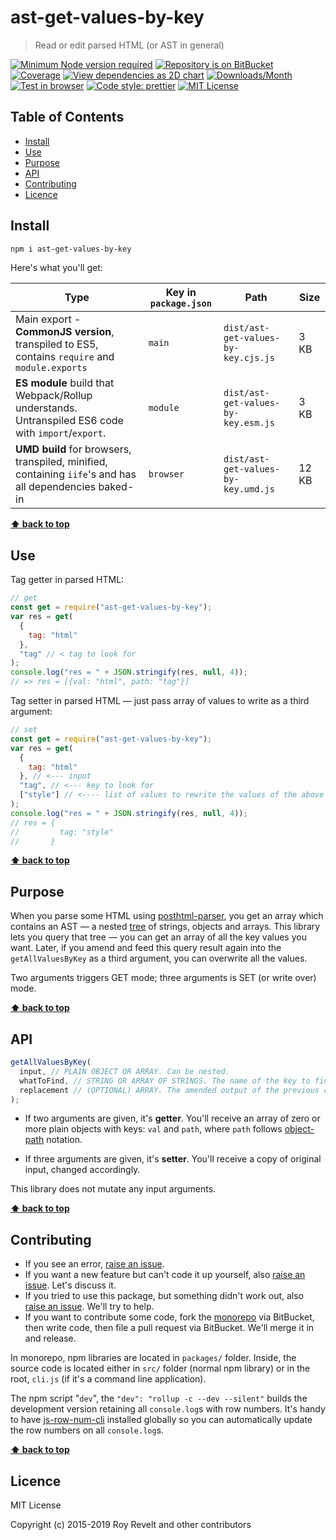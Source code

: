 # ast-get-values-by-key

> Read or edit parsed HTML (or AST in general)

[![Minimum Node version required][node-img]][node-url]
[![Repository is on BitBucket][bitbucket-img]][bitbucket-url]
[![Coverage][cov-img]][cov-url]
[![View dependencies as 2D chart][deps2d-img]][deps2d-url]
[![Downloads/Month][downloads-img]][downloads-url]
[![Test in browser][runkit-img]][runkit-url]
[![Code style: prettier][prettier-img]][prettier-url]
[![MIT License][license-img]][license-url]

## Table of Contents

- [Install](#markdown-header-install)
- [Use](#markdown-header-use)
- [Purpose](#markdown-header-purpose)
- [API](#markdown-header-api)
- [Contributing](#markdown-header-contributing)
- [Licence](#markdown-header-licence)

## Install

```sh
npm i ast-get-values-by-key
```

Here's what you'll get:

| Type                                                                                                    | Key in `package.json` | Path                                | Size  |
| ------------------------------------------------------------------------------------------------------- | --------------------- | ----------------------------------- | ----- |
| Main export - **CommonJS version**, transpiled to ES5, contains `require` and `module.exports`          | `main`                | `dist/ast-get-values-by-key.cjs.js` | 3 KB  |
| **ES module** build that Webpack/Rollup understands. Untranspiled ES6 code with `import`/`export`.      | `module`              | `dist/ast-get-values-by-key.esm.js` | 3 KB  |
| **UMD build** for browsers, transpiled, minified, containing `iife`'s and has all dependencies baked-in | `browser`             | `dist/ast-get-values-by-key.umd.js` | 12 KB |

**[⬆ back to top](#markdown-header-ast-get-values-by-key)**

## Use

Tag getter in parsed HTML:

```js
// get
const get = require("ast-get-values-by-key");
var res = get(
  {
    tag: "html"
  },
  "tag" // < tag to look for
);
console.log("res = " + JSON.stringify(res, null, 4));
// => res = [{val: "html", path: "tag"}]
```

Tag setter in parsed HTML — just pass array of values to write as a third argument:

```js
// set
const get = require("ast-get-values-by-key");
var res = get(
  {
    tag: "html"
  }, // <--- input
  "tag", // <--- key to look for
  ["style"] // <---- list of values to rewrite the values of the above keys if found
);
console.log("res = " + JSON.stringify(res, null, 4));
// res = {
//         tag: "style"
//       }
```

**[⬆ back to top](#markdown-header-ast-get-values-by-key)**

## Purpose

When you parse some HTML using [posthtml-parser](https://github.com/posthtml/posthtml-parser), you get an array which contains an AST — a nested [tree](https://github.com/posthtml/posthtml-parser#posthtml-ast-format) of strings, objects and arrays. This library lets you query that tree — you can get an array of all the key values you want. Later, if you amend and feed this query result again into the `getAllValuesByKey` as a third argument, you can overwrite all the values.

Two arguments triggers GET mode; three arguments is SET (or write over) mode.

**[⬆ back to top](#markdown-header-ast-get-values-by-key)**

## API

```js
getAllValuesByKey(
  input, // PLAIN OBJECT OR ARRAY. Can be nested.
  whatToFind, // STRING OR ARRAY OF STRINGS. The name of the key to find. We'll put its value into results array. You can use wildcards (uses Matcher.js).
  replacement // (OPTIONAL) ARRAY. The amended output of the previous call to getAllValuesByKey() if you want to write.
);
```

- If two arguments are given, it's **getter**. You'll receive an array of zero or more plain objects with keys: `val` and `path`, where `path` follows [object-path](https://www.npmjs.com/package/object-path) notation.

- If three arguments are given, it's **setter**. You'll receive a copy of original input, changed accordingly.

This library does not mutate any input arguments.

**[⬆ back to top](#markdown-header-ast-get-values-by-key)**

## Contributing

- If you see an error, [raise an issue](https://bitbucket.org/codsen/codsen/issues/new?title=ast-get-values-by-key%20package%20-%20put%20title%20here).
- If you want a new feature but can't code it up yourself, also [raise an issue](https://bitbucket.org/codsen/codsen/issues/new?title=ast-get-values-by-key%20package%20-%20put%20title%20here). Let's discuss it.
- If you tried to use this package, but something didn't work out, also [raise an issue](https://bitbucket.org/codsen/codsen/issues/new?title=ast-get-values-by-key%20package%20-%20put%20title%20here). We'll try to help.
- If you want to contribute some code, fork the [monorepo](https://bitbucket.org/codsen/codsen/src/) via BitBucket, then write code, then file a pull request via BitBucket. We'll merge it in and release.

In monorepo, npm libraries are located in `packages/` folder. Inside, the source code is located either in `src/` folder (normal npm library) or in the root, `cli.js` (if it's a command line application).

The npm script "`dev`", the `"dev": "rollup -c --dev --silent"` builds the development version retaining all `console.log`s with row numbers. It's handy to have [js-row-num-cli](https://www.npmjs.com/package/js-row-num-cli) installed globally so you can automatically update the row numbers on all `console.log`s.

**[⬆ back to top](#markdown-header-ast-get-values-by-key)**

## Licence

MIT License

Copyright (c) 2015-2019 Roy Revelt and other contributors

[node-img]: https://img.shields.io/node/v/ast-get-values-by-key.svg?style=flat-square&label=works%20on%20node
[node-url]: https://www.npmjs.com/package/ast-get-values-by-key
[bitbucket-img]: https://img.shields.io/badge/repo-on%20BitBucket-brightgreen.svg?style=flat-square
[bitbucket-url]: https://bitbucket.org/codsen/codsen/src/master/packages/ast-get-values-by-key
[cov-img]: https://img.shields.io/badge/coverage-100%-brightgreen.svg?style=flat-square
[cov-url]: https://bitbucket.org/codsen/codsen/src/master/packages/ast-get-values-by-key
[deps2d-img]: https://img.shields.io/badge/deps%20in%202D-see_here-08f0fd.svg?style=flat-square
[deps2d-url]: http://npm.anvaka.com/#/view/2d/ast-get-values-by-key
[downloads-img]: https://img.shields.io/npm/dm/ast-get-values-by-key.svg?style=flat-square
[downloads-url]: https://npmcharts.com/compare/ast-get-values-by-key
[runkit-img]: https://img.shields.io/badge/runkit-test_in_browser-a853ff.svg?style=flat-square
[runkit-url]: https://npm.runkit.com/ast-get-values-by-key
[prettier-img]: https://img.shields.io/badge/code_style-prettier-ff69b4.svg?style=flat-square
[prettier-url]: https://prettier.io
[license-img]: https://img.shields.io/badge/licence-MIT-51c838.svg?style=flat-square
[license-url]: https://bitbucket.org/codsen/codsen/src/master/packages/ast-get-values-by-key
